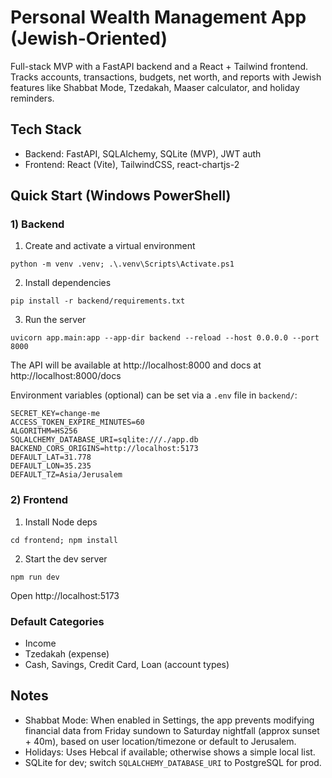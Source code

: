 # Personal Wealth Management App (Jewish-Oriented)

Full-stack MVP with a FastAPI backend and a React + Tailwind frontend. Tracks accounts, transactions, budgets, net worth, and reports with Jewish features like Shabbat Mode, Tzedakah, Maaser calculator, and holiday reminders.

## Tech Stack
- Backend: FastAPI, SQLAlchemy, SQLite (MVP), JWT auth
- Frontend: React (Vite), TailwindCSS, react-chartjs-2

## Quick Start (Windows PowerShell)

### 1) Backend
1. Create and activate a virtual environment
```
python -m venv .venv; .\.venv\Scripts\Activate.ps1
```
2. Install dependencies
```
pip install -r backend/requirements.txt
```
3. Run the server
```
uvicorn app.main:app --app-dir backend --reload --host 0.0.0.0 --port 8000
```
The API will be available at http://localhost:8000 and docs at http://localhost:8000/docs

Environment variables (optional) can be set via a `.env` file in `backend/`:
```
SECRET_KEY=change-me
ACCESS_TOKEN_EXPIRE_MINUTES=60
ALGORITHM=HS256
SQLALCHEMY_DATABASE_URI=sqlite:///./app.db
BACKEND_CORS_ORIGINS=http://localhost:5173
DEFAULT_LAT=31.778
DEFAULT_LON=35.235
DEFAULT_TZ=Asia/Jerusalem
```

### 2) Frontend
1. Install Node deps
```
cd frontend; npm install
```
2. Start the dev server
```
npm run dev
```
Open http://localhost:5173

### Default Categories
- Income
- Tzedakah (expense)
- Cash, Savings, Credit Card, Loan (account types)

## Notes
- Shabbat Mode: When enabled in Settings, the app prevents modifying financial data from Friday sundown to Saturday nightfall (approx sunset + 40m), based on user location/timezone or default to Jerusalem.
- Holidays: Uses Hebcal if available; otherwise shows a simple local list.
- SQLite for dev; switch `SQLALCHEMY_DATABASE_URI` to PostgreSQL for prod.
